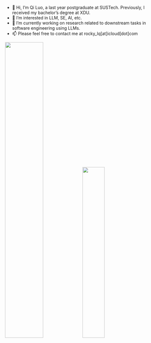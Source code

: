 - 👋 Hi, I’m Qi Luo, a last year postgraduate at SUSTech. Previously, I received my bachelor’s degree at XDU.
- 👀 I’m interested in LLM, SE, AI, etc.
- 🌱 I’m currently working on research related to downstream tasks in software engineering using LLMs.
- 📫 Please feel free to contact me at rocky_lq[at]icloud[dot]com
  
<div class='container'>
 <img class="img" style="height: auto; width: 50%;" src="https://github-readme-stats.vercel.app/api?username=rocky-lq&show_icons=true&theme=dark&hide_border=true&count_private=true" />
 <img class="img" style="height: auto; width: 38%;" src="https://github-readme-stats.vercel.app/api/top-langs/?username=rocky-lq&layout=compact&theme=dark&hide_border=true" />
</div>

